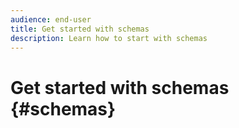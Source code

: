 ```yaml
---
audience: end-user
title: Get started with schemas
description: Learn how to start with schemas
---
```

# Get started with schemas {#schemas}


